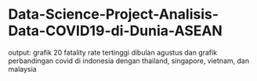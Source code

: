 # Data-Science-Project-Analisis-Data-COVID19-di-Dunia-ASEAN
output: grafik 20 fatality rate tertinggi dibulan agustus dan grafik perbandingan covid di indonesia dengan thailand, singapore, vietnam, dan malaysia
